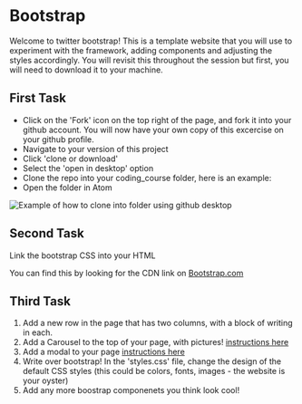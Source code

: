 # Bootstrap

Welcome to twitter bootstrap! This is a template website that you will use to experiment with the framework, adding components and adjusting the styles accordingly. You will revisit this throughout the session but first, you will need to download it to your machine.

## First Task
- Click on the 'Fork' icon on the top right of the page, and fork it into your github account.
You will now have your own copy of this excercise on your github profile.
- Navigate to your version of this project
- Click 'clone or download'
- Select the 'open in desktop' option
- Clone the repo into your coding_course folder, here is an example:
- Open the folder in Atom

![Example of how to clone into folder using github desktop](./images/clone-in-desktop-example.png)


## Second Task
Link the bootstrap CSS into your HTML

You can find this by looking for the CDN link on [Bootstrap.com](https://getbootstrap.com/docs/4.1/getting-started/introduction/)


## Third Task

1. Add a new row in the page that has two columns, with a block of writing in each.
2. Add a Carousel to the top of your page, with pictures! [instructions here](https://getbootstrap.com/docs/4.1/components/carousel/)
3. Add a modal to your page [instructions here](https://getbootstrap.com/docs/4.1/components/modal/)
4. Write over bootstrap! In the 'styles.css' file, change the design of the default CSS styles (this could be colors, fonts, images - the website is your oyster)
5. Add any more boostrap componenets you think look cool!